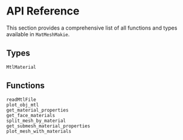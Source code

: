 # API Reference

This section provides a comprehensive list of all functions and types available in `MatMeshMakie`.

## Types
```@docs
MtlMaterial
```

## Functions
```@docs
readMtlFile
plot_obj_mtl
get_material_properties
get_face_materials
split_mesh_by_material
get_submesh_material_properties
plot_mesh_with_materials
```